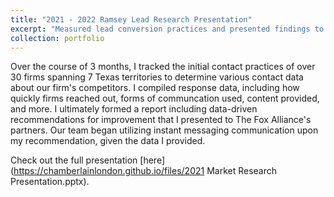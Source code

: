 ```yaml
---
title: "2021 - 2022 Ramsey Lead Research Presentation"
excerpt: "Measured lead conversion practices and presented findings to partners<br/><img src='/images/Ramsey Market Research.png'>"
collection: portfolio
---
```


Over the course of 3 months, I tracked the initial contact practices of over 30 firms spanning 7 Texas territories to determine various contact data about our firm's competitors. I compiled response data, including how quickly firms reached out, forms of communcation used, content provided, and more. I ultimately formed a report including data-driven recommendations for improvement that I presented to The Fox Alliance's partners. Our team began utilizing instant messaging communication upon my recommendation, given the data I provided.

Check out the full presentation [here](https://chamberlainlondon.github.io/files/2021 Market Research Presentation.pptx).
